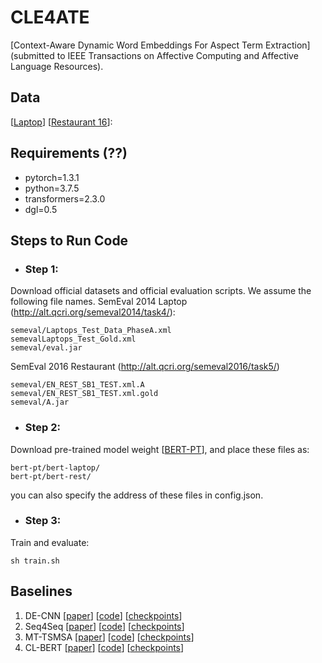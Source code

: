 # CLE4ATE
[Context-Aware Dynamic Word Embeddings For
Aspect Term Extraction](submitted to IEEE Transactions on Affective Computing and Affective Language Resources). 

## Data
[[Laptop](https://github.com/leekum2018/CLE4ATE/tree/main/Laptops_flat)]
[[Restaurant 16](https://github.com/leekum2018/CLE4ATE/tree/main/Restaurants16_flat)]:

## Requirements (??)
* pytorch=1.3.1
* python=3.7.5
* transformers=2.3.0
* dgl=0.5

## Steps to Run Code
- ### Step 1: 
Download official datasets and official evaluation scripts.
We assume the following file names.
SemEval 2014 Laptop (http://alt.qcri.org/semeval2014/task4/):
```
semeval/Laptops_Test_Data_PhaseA.xml
semevalLaptops_Test_Gold.xml
semeval/eval.jar
```
SemEval 2016 Restaurant (http://alt.qcri.org/semeval2016/task5/)
```
semeval/EN_REST_SB1_TEST.xml.A
semeval/EN_REST_SB1_TEST.xml.gold
semeval/A.jar
```

- ### Step 2: 
Download pre-trained model weight [[BERT-PT](https://github.com/howardhsu/BERT-for-RRC-ABSA/blob/master/pytorch-pretrained-bert.md)], and place these files as:
```
bert-pt/bert-laptop/
bert-pt/bert-rest/
```
you can also specify the address of these files in config.json.

- ### Step 3: 
Train and evaluate:
```
sh train.sh
```

## Baselines 

1. DE-CNN [[paper](https://github.com/leekum2018/CLE4ATE/tree/main/Laptops_flat)] [[code](https://github.com/leekum2018/CLE4ATE/tree/main/Laptops_flat)] [[checkpoints](https://github.com/leekum2018/CLE4ATE/tree/main/Laptops_flat)]
2. Seq4Seq [[paper](https://github.com/leekum2018/CLE4ATE/tree/main/Laptops_flat)] [[code](https://github.com/leekum2018/CLE4ATE/tree/main/Laptops_flat)] [[checkpoints](https://github.com/leekum2018/CLE4ATE/tree/main/Laptops_flat)]
3. MT-TSMSA [[paper](https://github.com/leekum2018/CLE4ATE/tree/main/Laptops_flat)] [[code](https://github.com/leekum2018/CLE4ATE/tree/main/Laptops_flat)] [[checkpoints](https://github.com/leekum2018/CLE4ATE/tree/main/Laptops_flat)]
4. CL-BERT [[paper](https://github.com/leekum2018/CLE4ATE/tree/main/Laptops_flat)] [[code](https://github.com/leekum2018/CLE4ATE/tree/main/Laptops_flat)] [[checkpoints](https://github.com/leekum2018/CLE4ATE/tree/main/Laptops_flat)]
